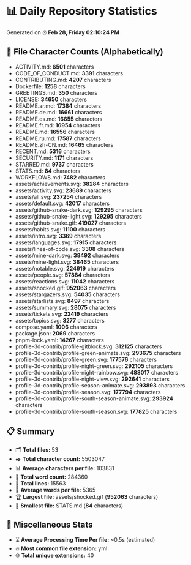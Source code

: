 # 📊 Daily Repository Statistics
Generated on ⏰ **Feb 28, Friday 02:10:24 PM**

## 📂 File Character Counts (Alphabetically)
- ACTIVITY.md: **6501** characters
- CODE_OF_CONDUCT.md: **3391** characters
- CONTRIBUTING.md: **4207** characters
- Dockerfile: **1258** characters
- GREETINGS.md: **350** characters
- LICENSE: **34650** characters
- README.ar.md: **17384** characters
- README.de.md: **16661** characters
- README.es.md: **16655** characters
- README.fr.md: **16954** characters
- README.md: **16556** characters
- README.ru.md: **17587** characters
- README.zh-CN.md: **16465** characters
- RECENT.md: **5316** characters
- SECURITY.md: **1171** characters
- STARRED.md: **9737** characters
- STATS.md: **84** characters
- WORKFLOWS.md: **7482** characters
- assets/achievements.svg: **38284** characters
- assets/activity.svg: **23689** characters
- assets/all.svg: **237254** characters
- assets/default.svg: **42017** characters
- assets/github-snake-dark.svg: **129295** characters
- assets/github-snake-light.svg: **129295** characters
- assets/github-snake.gif: **419027** characters
- assets/habits.svg: **11100** characters
- assets/intro.svg: **3369** characters
- assets/languages.svg: **17915** characters
- assets/lines-of-code.svg: **3308** characters
- assets/mine-dark.svg: **38492** characters
- assets/mine-light.svg: **38465** characters
- assets/notable.svg: **224919** characters
- assets/people.svg: **57884** characters
- assets/reactions.svg: **11042** characters
- assets/shocked.gif: **952063** characters
- assets/stargazers.svg: **54035** characters
- assets/starlists.svg: **8497** characters
- assets/summary.svg: **28075** characters
- assets/tickets.svg: **22419** characters
- assets/topics.svg: **3277** characters
- compose.yaml: **1006** characters
- package.json: **2069** characters
- pnpm-lock.yaml: **14267** characters
- profile-3d-contrib/profile-gitblock.svg: **312125** characters
- profile-3d-contrib/profile-green-animate.svg: **293675** characters
- profile-3d-contrib/profile-green.svg: **177576** characters
- profile-3d-contrib/profile-night-green.svg: **292105** characters
- profile-3d-contrib/profile-night-rainbow.svg: **488017** characters
- profile-3d-contrib/profile-night-view.svg: **292641** characters
- profile-3d-contrib/profile-season-animate.svg: **293893** characters
- profile-3d-contrib/profile-season.svg: **177794** characters
- profile-3d-contrib/profile-south-season-animate.svg: **293924** characters
- profile-3d-contrib/profile-south-season.svg: **177825** characters

## 📋 Summary
- 🗂️ **Total files:** 53
- ✒️ **Total character count:** 5503047
- 📊 **Average characters per file:** 103831
- 📝 **Total word count:** 284360
- 🧾 **Total lines:** 15563
- 📐 **Average words per file:** 5365
- 🏆 **Largest file:** assets/shocked.gif (**952063** characters)
- 🥉 **Smallest file:** STATS.md (**84** characters)

## 🌟 Miscellaneous Stats
- ⌛ **Average Processing Time Per file:** ~0.5s (estimated)
- 🔥 **Most common file extension:** yml
- 🌐 **Total unique extensions:** 40
